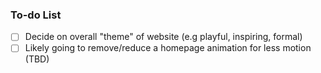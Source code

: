### To-do List
- [ ] Decide on overall "theme" of website (e.g playful, inspiring, formal)
- [ ] Likely going to remove/reduce a homepage animation for less motion (TBD)

